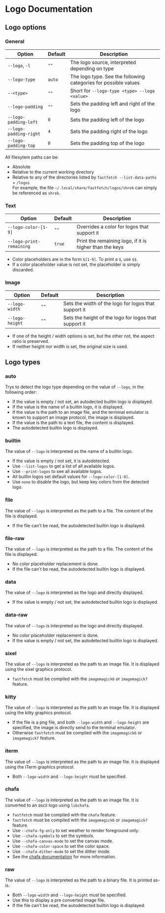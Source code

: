 # Logo Documentation

## Logo options

### General

| Option | Default | Description |
|--------|---------|-------------|
| `--logo`, `-l` | `""` | The logo source, interpreted depending on type |
| `--logo-type` | `auto` | The logo type. See the following categories for possible values |
| `--<type>` | `""` | Short for `--logo-type <type> --logo <value>` |
| `--logo-padding` | `""` | Sets the padding left and right of the logo |
| `--logo-padding-left` | `0` | Sets the padding left of the logo |
| `--logo-padding-right` | `4` | Sets the padding right of the logo |
| `--logo-padding-top` | `0` | Sets the padding top of the logo |

All filesytem paths can be:
* Absolute
* Relative to the current working directory
* Relative to any of the directories listed by `fastfetch --list-data-paths` + `/logos`  
  For example, the file `~/.local/share/fastfetch/logos/shrek` can simply be referenced as `shrek`.

### Text

| Option | Default | Description |
|--------|---------|-------------|
| `--logo-color-[1-9]` | `""` | Overrides a color for logos that support it |
| `--logo-print-remaining` | `true` | Print the remaining logo, if it is higher than the keys |

* Color placeholders are in the form `$[1-9]`. To print a `$`, use `$$`. 
* If a color placeholder value is not set, the placeholder is simply discarded.

### Image

| Option | Default | Description |
|--------|---------|-------------|
| `--logo-width` | `""` | Sets the width of the logo for logos that support it |
| `--logo-height` | `""` | Sets the height of the logo for logos that support it |

* If one of the height / width options is set, but the other not, the aspect ratio is preserved.
* If neither height nor width is set, the original size is used.

## Logo types

### auto

Trys to detect the logo type depending on the value of `--logo`, in the following order:
* If the value is empty / not set, an autodected builtin logo is displayed.
* If the value is the name of a builtin logo, it is displayed.
* If the value is the path to an image file, and the terminal emulator is known to support an image protocol, the image is displayed.
* If the value is the path to a text file, the content is displayed.
* The autodetected builtin logo is displayed.

### builtin

The value of `--logo` is interpreted as the name of a builtin logo.
* If the value is empty / not set, it is autodetected.
* Use `--list-logos` to get a list of all available logos.
* Use `--print-logos` to see all available logos.
* All builtin logos set default values for `--logo-color-[1-9]`.
* Use `none` to disable the logo, but keep key colors from the detected logo.

### file

The value of `--logo` is interpreted as the path to a file. The content of the file is displayed.
* If the file can't be read, the autodetected builtin logo is displayed.

### file-raw

The value of `--logo` is interpreted as the path to a file. The content of the file is displayed.
* No color placeholder replacement is done.
* If the file can't be read, the autodetected builtin logo is displayed.

### data

The value of `--logo` is interpreted as the logo and directly displayed.
* If the value is empty / not set, the autodetected builtin logo is displayed.

### data-raw

The value of `--logo` is interpreted as the logo and directly displayed.
* No color placeholder replacement is done.
* If the value is empty / not set, the autodetected builtin logo is displayed.

### sixel

The value of `--logo` is interpreted as the path to an image file. It is displayed using the sixel graphics protocol.
* `fastfetch` must be compiled with the `imagemagick6` or `imagemagick7` feature.

### kitty

The value of `--logo` is interpreted as the path to an image file. It is displayed using the kitty graphics protocol.
* If the file is a png file, and both `--logo-width` and `--logo-height` are specified, the image is directly send to the terminal emulator.
* Otherwise `fastfetch` must be compiled with the `imagemagick6` or `imagemagick7` feature.

### iterm

The value of `--logo` is interpreted as the path to an image file. It is displayed using the iTerm graphics protocol.
* Both `--logo-width` and `--logo-height` must be specified.

### chafa

The value of `--logo` is interpreted as the path to an image file. It is converted to an ascii logo using `libchafa`.
* `fastfetch` must be compiled with the `chafa` feature.
* `fastfetch` must be compiled with the `imagemagick6` or `imagemagick7` feature.
* Use `--chafa-fg-only` to set weather to render foreground only.
* Use `--chafa-symbols` to set the symbols.
* Use `--chafa-canvas-mode` to set the canvas mode.
* Use `--chafa-color-space` to set the color space.
* Use `--chafa-dither-mode` to set the dither mode.
* See the [chafa documentation](https://hpjansson.org/chafa/man/) for more information.

### raw

The value of `--logo` is interpreted as the path to a binary file. It is printed as-is.
* Both `--logo-width` and `--logo-height` must be specified.
* Use this to display a pre converted image file.
* If the file can't be read, the autodetected builtin logo is displayed.
